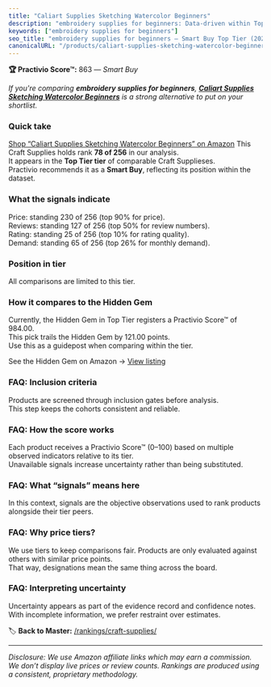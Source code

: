 ```yaml
---
title: "Caliart Supplies Sketching Watercolor Beginners"
description: "embroidery supplies for beginners: Data-driven within Top Tier ranking using the Practivio Score™. Positioned by quality, value, demand, findability, momentum."
keywords: ["embroidery supplies for beginners"]
seo_title: "embroidery supplies for beginners — Smart Buy Top Tier (2025)"
canonicalURL: "/products/caliart-supplies-sketching-watercolor-beginners-B0B7N2Q1NQ/"
---
```


**🏆 Practivio Score™:** 863 — _Smart Buy_


*If you're comparing **embroidery supplies for beginners**, **[Caliart Supplies Sketching Watercolor Beginners](https://www.amazon.com/dp/B0B7N2Q1NQ?tag=practivio-20)** is a strong alternative to put on your shortlist.*
### Quick take
[Shop “Caliart Supplies Sketching Watercolor Beginners” on Amazon](https://www.amazon.com/dp/B0B7N2Q1NQ?tag=practivio-20)
This Craft Supplies holds rank **78 of 256** in our analysis.  
It appears in the **Top Tier tier** of comparable Craft Supplieses.  
Practivio recommends it as a **Smart Buy**, reflecting its position within the dataset.

### What the signals indicate
Price: standing 230 of 256 (top 90% for price).  
Reviews: standing 127 of 256 (top 50% for review numbers).  
Rating: standing 25 of 256 (top 10% for rating quality).  
Demand: standing 65 of 256 (top 26% for monthly demand).

### Position in tier
All comparisons are limited to this tier.

### How it compares to the Hidden Gem
Currently, the Hidden Gem in Top Tier registers a Practivio Score™ of 984.00.  
This pick trails the Hidden Gem by 121.00 points.  
Use this as a guidepost when comparing within the tier.  

See the Hidden Gem on Amazon → [View listing](https://www.amazon.com/dp/B016LDV41S?tag=practivio-20)

### FAQ: Inclusion criteria
Products are screened through inclusion gates before analysis.  
This step keeps the cohorts consistent and reliable.

### FAQ: How the score works
Each product receives a Practivio Score™ (0–100) based on multiple observed indicators relative to its tier.  
Unavailable signals increase uncertainty rather than being substituted.

### FAQ: What “signals” means here
In this context, signals are the objective observations used to rank products alongside their tier peers.

### FAQ: Why price tiers?
We use tiers to keep comparisons fair. Products are only evaluated against others with similar price points.  
That way, designations mean the same thing across the board.

### FAQ: Interpreting uncertainty
Uncertainty appears as part of the evidence record and confidence notes.  
With incomplete information, we prefer restraint over estimates.


🏷️ **Back to Master:** [/rankings/craft-supplies/](/rankings/craft-supplies/)

---
_Disclosure: We use Amazon affiliate links which may earn a commission. We don’t display live prices or review counts. Rankings are produced using a consistent, proprietary methodology._
